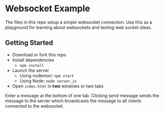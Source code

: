 # Websocket Example

The files in this repo setup a simple websocket connection. Use this as a playground for learning about websockets and testing web socket ideas. 

## Getting Started

- Download or fork this repo
- Install dependencies
	- `npm install`
- Launch the server
	- Using nodemon: `npm start`
	- Using Node: `node server.js`
- Open `index.html` in **two** windows or two tabs

Enter a message at the bottom of one tab. Clicking send message sends the message to the server which broardcasts the message to all clients connected to the websocket.


